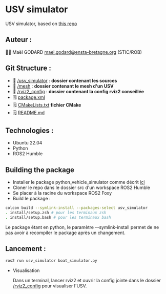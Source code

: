 # USV simulator

USV simulator, based on [this repo](https://github.com/godardma/PythonVehicleSimulator)

## Auteur :

:student: Maël GODARD <mael.godard@ensta-bretagne.org> (STIC/ROB)

## Git Structure :

* :file_folder: [/usv_simulator](usv_simulator) : **dossier contenant les sources**
* :file_folder: [/mesh](mesh) : **dossier contenant le mesh d'un USV**
* :file_folder: [/rviz2_config](rviz2_config) : **dossier contenant la config rviz2 conseillée**
* :spiral_notepad: [package.xml](package.xml)
* :spiral_notepad: [CMakeLists.txt](CMakeLists.txt)    **fichier CMake**
* :spiral_notepad: [README.md](README.md)

## Technologies :

* Ubuntu 22.04
* Python
* ROS2 Humble


## Building the package

* Installer le package python_vehicle_simulator comme décrit [ici](https://github.com/godardma/PythonVehicleSimulator)
* Cloner le repo dans le dossier src d'un workspace ROS2 Humble
* Se placer à la racine du workspace ROS2 Foxy
* Build le package :
```bash
colcon build --symlink-install --packages-select usv_simulator
. install/setup.zsh # pour les terminaux zsh
. install/setup.bash # pour les terminaux bash

```

Le package étant en python, le paramètre --symlink-install permet de ne pas avoir à recompiler le package après un changement.

## Lancement :
```bash
ros2 run usv_simulator boat_simulator.py
```

* Visualisation

    Dans un terminal, lancer rviz2 et ouvrir la config jointe dans le dossier [/rviz2_config](rviz2_config) pour visualiser l'USV.